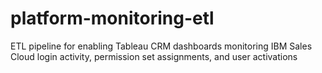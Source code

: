 # platform-monitoring-etl
ETL pipeline for enabling Tableau CRM dashboards monitoring IBM Sales Cloud login activity, permission set assignments, and user activations
